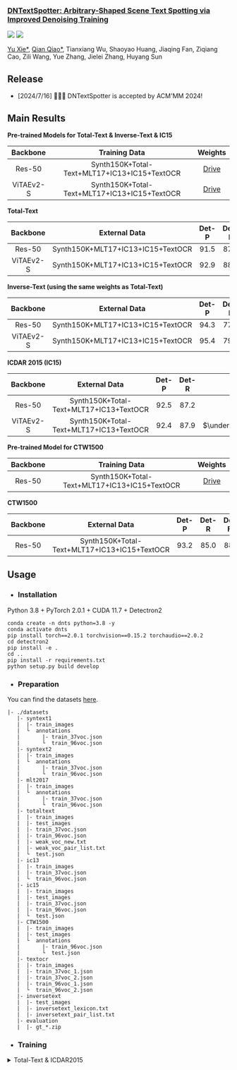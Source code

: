 <h3><a href="">DNTextSpotter: Arbitrary-Shaped Scene Text Spotting via Improved Denoising Training</a></h3>

<a href="https://qianqiaoai.github.io/projects/dntextspotter/"><img src="https://img.shields.io/badge/Project-Page-Green"></a>
<a href="https://arxiv.org/abs/2408.00355"><img src="https://img.shields.io/badge/Paper-PDF-orange"></a> 

 [Yu Xie*](https://arxiv.org/search/cs?searchtype=author&query=Xie,+Y), [Qian Qiao*](https://arxiv.org/search/cs?searchtype=author&query=Qiao,+Q), Tianxiang Wu, Shaoyao Huang, Jiaqing Fan, Ziqiang Cao, Zili Wang, Yue Zhang, Jielei Zhang, Huyang Sun

## Release

- [2024/7/16] 🎉🎉🎉 DNTextSpotter is accepted by ACM'MM 2024!

## Main Results

**Pre-trained Models for Total-Text & Inverse-Text & IC15**

| Backbone  |                Training Data                 |                           Weights                            |
| :-------: | :------------------------------------------: | :----------------------------------------------------------: |
|  Res-50   | Synth150K+Total-Text+MLT17+IC13+IC15+TextOCR | [Drive](https://drive.google.com/file/d/1ya5N4gE_Sfl8yMRMYBAmjScRZrSJP7Wk/view?usp=drive_link) |
| ViTAEv2-S | Synth150K+Total-Text+MLT17+IC13+IC15+TextOCR | [Drive](https://drive.google.com/file/d/19O3xB2r7Dmren2rjg0aVPCk-wFc9QJi9/view?usp=drive_link) |

**Total-Text**

| Backbone  |           External Data           | Det-P | Det-R |          Det-F1           |         E2E-None          |         E2E-Full          |                           Weights                            |
| :-------: | :-------------------------------: | :---: | :---: | :-----------------------: | :-----------------------: | :-----------------------: | :----------------------------------------------------------: |
|  Res-50   | Synth150K+MLT17+IC13+IC15+TextOCR | 91.5  | 87.0  | $\underline{\text{89.2}}$ | $\underline{\text{84.5}}$ | $\underline{\text{89.8}}$ | [Drive](https://drive.google.com/file/d/1eKZvjkrqJ4ABKLGHs_4Uj2weyIc6zBm4/view?usp=drive_link) |
| ViTAEv2-S | Synth150K+MLT17+IC13+IC15+TextOCR | 92.9  | 88.6  |         **90.7**          |         **85.0**          |         **90.5**          | [Drive](https://drive.google.com/file/d/19O3xB2r7Dmren2rjg0aVPCk-wFc9QJi9/view?usp=drive_link) |

**Inverse-Text (using the same weights as Total-Text)**

| Backbone  |           External Data           | Det-P | Det-R |          Det-F1           |         E2E-None          |         E2E-Full          |                           Weights                            |
| :-------: | :-------------------------------: | :---: | :---: | :-----------------------: | :-----------------------: | :-----------------------: | :----------------------------------------------------------: |
|  Res-50   | Synth150K+MLT17+IC13+IC15+TextOCR | 94.3  | 77.2  | $\underline{\text{84.9}}$ | $\underline{\text{75.9}}$ | $\underline{\text{81.6}}$ | [Drive](https://drive.google.com/file/d/1eKZvjkrqJ4ABKLGHs_4Uj2weyIc6zBm4/view?usp=drive_link) |
| ViTAEv2-S | Synth150K+MLT17+IC13+IC15+TextOCR | 95.4  | 79.2  |         **86.4**          |         **78.1**          |         **83.8**          | [Drive](https://drive.google.com/file/d/19O3xB2r7Dmren2rjg0aVPCk-wFc9QJi9/view?usp=drive_link) |

**ICDAR 2015 (IC15)**

| Backbone  |              External Data              | Det-P | Det-R |          Det-F1           |           E2E-S           |           E2E-W           |           E2E-G           |                           Weights                            |
| :-------: | :-------------------------------------: | :---: | :---: | :-----------------------: | :-----------------------: | :-----------------------: | :-----------------------: | :----------------------------------------------------------: |
|  Res-50   | Synth150K+Total-Text+MLT17+IC13+TextOCR | 92.5  | 87.2  |           89.8            | $\underline{\text{88.7}}$ | $\underline{\text{84.3}}$ | $\underline{\text{79.9}}$ | [OneDrive](https://1drv.ms/u/s!AimBgYV7JjTlgcdonZXu6_JtW2QMuA?e=8BTzmi) |
| ViTAEv2-S | Synth150K+Total-Text+MLT17+IC13+TextOCR | 92.4  | 87.9  | $\underline{\text{90.1}}$ |         **89.4**          |         **85.2**          |         **80.6**          | [OneDrive](https://1drv.ms/u/s!AimBgYV7JjTlgcdqw1UUnbSAG4qoWA?e=Co1prY) |

**Pre-trained Model for CTW1500**

| Backbone |                Training Data                 |                           Weights                            |
| :------: | :------------------------------------------: | :----------------------------------------------------------: |
|  Res-50  | Synth150K+Total-Text+MLT17+IC13+IC15+TextOCR | [Drive](https://drive.google.com/file/d/1khGllJJeGzVxHUrnjodhNZF2bMew25XR/view?usp=drive_link) |

**CTW1500**

| Backbone |                External Data                 | Det-P | Det-R | Det-F1 | E2E-None | E2E-Full |                           Weights                            |
| :------: | :------------------------------------------: | :---: | :---: | :----: | :------: | :------: | :----------------------------------------------------------: |
|  Res-50  | Synth150K+Total-Text+MLT17+IC13+IC15+TextOCR | 93.2  | 85.0  |  88.9  |   64.2   |   81.4   | [Drive](https://drive.google.com/file/d/1ODBueatGswUcD24M48GQL-6ZBCTdwH0D/view?usp=drive_link) |

## Usage

- ### Installation

Python 3.8 + PyTorch 2.0.1 + CUDA 11.7 + Detectron2

```
conda create -n dnts python=3.8 -y
conda activate dnts
pip install torch==2.0.1 torchvision==0.15.2 torchaudio==2.0.2
cd detectron2
pip install -e .
cd ..
pip install -r requirements.txt
python setup.py build develop
```

- ### Preparation

You can find the datasets [here](https://github.com/ViTAE-Transformer/DeepSolo/tree/main/DeepSolo).

```
|- ./datasets
   |- syntext1
   |  |- train_images
   |  └  annotations
   |       |- train_37voc.json
   |       └  train_96voc.json
   |- syntext2
   |  |- train_images
   |  └  annotations
   |       |- train_37voc.json
   |       └  train_96voc.json
   |- mlt2017
   |  |- train_images
   |  └  annotations
   |       |- train_37voc.json
   |       └  train_96voc.json
   |- totaltext
   |  |- train_images
   |  |- test_images
   |  |- train_37voc.json
   |  |- train_96voc.json
   |  |- weak_voc_new.txt
   |  |- weak_voc_pair_list.txt
   |  └  test.json
   |- ic13
   |  |- train_images
   |  |- train_37voc.json
   |  └  train_96voc.json
   |- ic15
   |  |- train_images
   |  |- test_images
   |  |- train_37voc.json
   |  |- train_96voc.json
   |  └  test.json
   |- CTW1500
   |  |- train_images
   |  |- test_images
   |  └  annotations
   |       |- train_96voc.json
   |       └  test.json
   |- textocr
   |  |- train_images
   |  |- train_37voc_1.json
   |  |- train_37voc_2.json
   |  |- train_96voc_1.json
   |  └  train_96voc_2.json
   |- inversetext
   |  |- test_images
   |  |- inversetext_lexicon.txt
   |  |- inversetext_pair_list.txt
   |- evaluation
   |  |- gt_*.zip
```

- ### Training

<details>
<summary>Total-Text & ICDAR2015</summary>

**1. Pre-train**

For example, pre-train DNTextSpotter: 

```
python tools/train_net.py --config-file configs/R_50/pretrain/150k_tt_mlt_13_15.yaml --num-gpus 8
```

**2. Fine-tune**

Fine-tune on Total-Text or ICDAR2015:

```
python tools/train_net.py --config-file configs/R_50/TotalText/finetune_150k_tt_mlt_13_15_textocr.yaml --num-gpus 8
python tools/train_net.py --config-file configs/R_50/IC15/finetune_150k_tt_mlt_13_15_textocr.yaml --num-gpus 8
```

<details>
<summary>CTW1500</summary>
**1. Pre-train**
**1. Pre-train**
**1. Pre-train**


```
python tools/train_net.py --config-file configs/R_50/CTW1500/pretrain_96voc_50maxlen.yaml --num-gpus 8
```

**2. Fine-tune**

```
python tools/train_net.py --config-file configs/R_50/CTW1500/finetune_96voc_50maxlen.yaml --num-gpus 8
```

- ### Evaluation

```
python tools/train_net.py --config-file ${CONFIG_FILE} --eval-only MODEL.WEIGHTS ${MODEL_PATH}
```

- ### Visualization Demo

```
python demo/demo.py --config-file ${CONFIG_FILE} --input ${IMAGES_FOLDER_OR_ONE_IMAGE_PATH} --output ${OUTPUT_PATH} --opts MODEL.WEIGHTS <MODEL_PATH>
```

## Citation
If you find DNTextSpotter helpful, please consider giving this repo a star ⭐ and citing:

```
@article{xie2024dntextspotter,
  title={DNTextSpotter: Arbitrary-Shaped Scene Text Spotting via Improved Denoising Training},
  author={Xie, Yu and Qiao, Qian and Gao, Jun and Wu, Tianxiang and Huang, Shaoyao and Fan, Jiaqing and Cao, Ziqiang and Wang, Zili and Zhang, Yue and Zhang, Jielei and others},
  journal={arXiv preprint arXiv:2408.00355},
  year={2024}
}
```


## Acknowledgement

This project is based on [Adelaidet](https://github.com/aim-uofa/AdelaiDet) and [DeepSolo](https://github.com/ViTAE-Transformer/DeepSolo). For academic use, this project is licensed under the 2-clause BSD License.